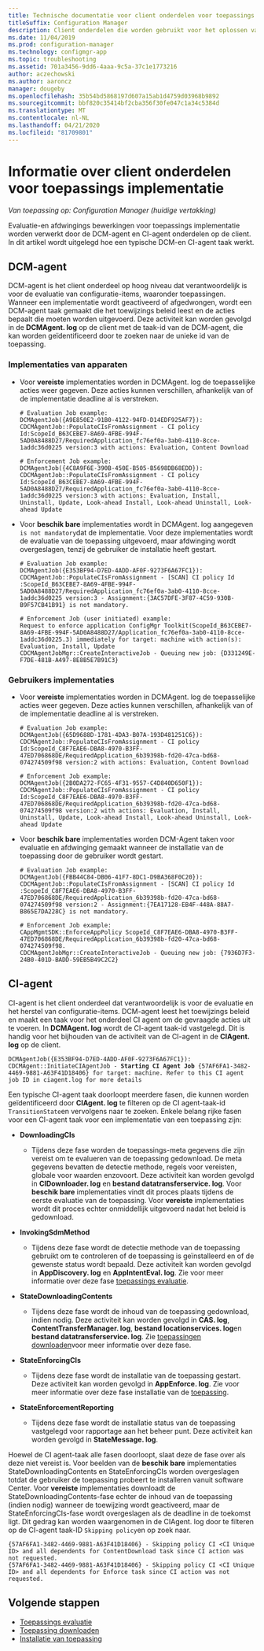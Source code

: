 ```yaml
---
title: Technische documentatie voor client onderdelen voor toepassings implementatie
titleSuffix: Configuration Manager
description: Client onderdelen die worden gebruikt voor het oplossen van problemen met de implementatie van toepassingen in Configuration Manager.
ms.date: 11/04/2019
ms.prod: configuration-manager
ms.technology: configmgr-app
ms.topic: troubleshooting
ms.assetid: 701a3456-9dd6-4aaa-9c5a-37c1e1773216
author: aczechowski
ms.author: aaroncz
manager: dougeby
ms.openlocfilehash: 35b54bd5868197d607a15ab1d4759d03968b9892
ms.sourcegitcommit: bbf820c35414bf2cba356f30fe047c1a34c5384d
ms.translationtype: MT
ms.contentlocale: nl-NL
ms.lasthandoff: 04/21/2020
ms.locfileid: "81709801"
---
```

# <a name="understanding-application-deployment-client-components"></a>Informatie over client onderdelen voor toepassings implementatie

*Van toepassing op: Configuration Manager (huidige vertakking)*

Evaluatie-en afdwingings bewerkingen voor toepassings implementatie worden verwerkt door de DCM-agent en CI-agent onderdelen op de client. In dit artikel wordt uitgelegd hoe een typische DCM-en CI-agent taak werkt.

## <a name="dcm-agent"></a>DCM-agent

DCM-agent is het client onderdeel op hoog niveau dat verantwoordelijk is voor de evaluatie van configuratie-items, waaronder toepassingen. Wanneer een implementatie wordt geactiveerd of afgedwongen, wordt een DCM-agent taak gemaakt die het toewijzings beleid leest en de acties bepaalt die moeten worden uitgevoerd. Deze activiteit kan worden gevolgd in de **DCMAgent. log** op de client met de taak-id van de DCM-agent, die kan worden geïdentificeerd door te zoeken naar de unieke id van de toepassing.

### <a name="device-deployments"></a>Implementaties van apparaten

- Voor **vereiste** implementaties worden in DCMAgent. log de toepasselijke acties weer gegeven. Deze acties kunnen verschillen, afhankelijk van of de implementatie deadline al is verstreken.

    ```text
    # Evaluation Job example:
    DCMAgentJob({A9E850E2-91B0-4122-94FD-D14EDF925AF7}): CDCMAgentJob::PopulateCIsFromAssignment - CI policy Id:ScopeId_B63CEBE7-8A69-4FBE-994F-5AD0A8488D27/RequiredApplication_fc76ef0a-3ab0-4110-8cce-1addc36d0225 version:3 with actions: Evaluation, Content Download

    # Enforcement Job example:
    DCMAgentJob({4C8A9F6E-390B-450E-B505-B5698DB68EDD}): CDCMAgentJob::PopulateCIsFromAssignment - CI policy Id:ScopeId_B63CEBE7-8A69-4FBE-994F-5AD0A8488D27/RequiredApplication_fc76ef0a-3ab0-4110-8cce-1addc36d0225 version:3 with actions: Evaluation, Install, Uninstall, Update, Look-ahead Install, Look-ahead Uninstall, Look-ahead Update
    ```

- Voor **beschik bare** implementaties wordt in DCMAgent. log aangegeven `is not mandatory`dat de implementatie. Voor deze implementaties wordt de evaluatie van de toepassing uitgevoerd, maar afdwinging wordt overgeslagen, tenzij de gebruiker de installatie heeft gestart.

    ```text
    # Evaluation Job example:
    DCMAgentJob({E353BF94-D7ED-4ADD-AF0F-9273F6A67FC1}): CDCMAgentJob::PopulateCIsFromAssignment - [SCAN] CI policy Id :ScopeId_B63CEBE7-8A69-4FBE-994F-5AD0A8488D27/RequiredApplication_fc76ef0a-3ab0-4110-8cce-1addc36d0225 version:3 - Assignment:{3AC57DFE-3F87-4C59-930B-B9F57CB41B91} is not mandatory.

    # Enforcement Job (user initiated) example:
    Request to enforce application ConfigMgr Toolkit(ScopeId_B63CEBE7-8A69-4FBE-994F-5AD0A8488D27/Application_fc76ef0a-3ab0-4110-8cce-1addc36d0225.3) immediately for target: machine with action(s): Evaluation, Install, Update
    CDCMAgentJobMgr::CreateInteractiveJob - Queuing new job: {D331249E-F7DE-481B-A497-8E8B5E7B91C3}

    ```

### <a name="user-deployments"></a>Gebruikers implementaties

- Voor **vereiste** implementaties worden in DCMAgent. log de toepasselijke acties weer gegeven. Deze acties kunnen verschillen, afhankelijk van of de implementatie deadline al is verstreken.

    ```text
    # Evaluation Job example:
    DCMAgentJob({65D9688D-1781-4DA3-B07A-193D481251C6}): CDCMAgentJob::PopulateCIsFromAssignment - CI policy Id:ScopeId_C8F7EAE6-DBA8-4970-B3FF-47ED706868DE/RequiredApplication_6b39398b-fd20-47ca-bd68-074274509f98 version:2 with actions: Evaluation, Content Download

    # Enforcement Job example:
    DCMAgentJob({2B0DA272-FC65-4F31-9557-C4D840D650F1}): CDCMAgentJob::PopulateCIsFromAssignment - CI policy Id:ScopeId_C8F7EAE6-DBA8-4970-B3FF-47ED706868DE/RequiredApplication_6b39398b-fd20-47ca-bd68-074274509f98 version:2 with actions: Evaluation, Install, Uninstall, Update, Look-ahead Install, Look-ahead Uninstall, Look-ahead Update
    ```

- Voor **beschik bare** implementaties worden DCM-Agent taken voor evaluatie en afdwinging gemaakt wanneer de installatie van de toepassing door de gebruiker wordt gestart.

    ```text
    # Evaluation Job example:
    DCMAgentJob({FBB44C84-DB06-41F7-8DC1-D9BA368F0C20}): CDCMAgentJob::PopulateCIsFromAssignment - [SCAN] CI policy Id :ScopeId_C8F7EAE6-DBA8-4970-B3FF-47ED706868DE/RequiredApplication_6b39398b-fd20-47ca-bd68-074274509f98 version:2 - Assignment:{7EA17128-EB4F-448A-88A7-B865E7DA228C} is not mandatory.

    # Enforcement Job example:
    CAppMgmtSDK::EnforceAppPolicy ScopeId_C8F7EAE6-DBA8-4970-B3FF-47ED706868DE/RequiredApplication_6b39398b-fd20-47ca-bd68-074274509f98.
    CDCMAgentJobMgr::CreateInteractiveJob - Queuing new job: {7936D7F3-24B0-401D-BADD-59EB5B49C2C2}
    ```

## <a name="ci-agent"></a>CI-agent

CI-agent is het client onderdeel dat verantwoordelijk is voor de evaluatie en het herstel van configuratie-items. DCM-agent leest het toewijzings beleid en maakt een taak voor het onderdeel CI agent om de gevraagde acties uit te voeren. In **DCMAgent. log** wordt de CI-agent taak-id vastgelegd. Dit is handig voor het bijhouden van de activiteit van de CI-agent in de **CIAgent. log** op de client.

<pre><code class="lang-text">DCMAgentJob({E353BF94-D7ED-4ADD-AF0F-9273F6A67FC1}): CDCMAgent::InitiateCIAgentJob - <b>Starting CI Agent Job</b> {57AF6FA1-3482-4469-9881-A63F41D18406} for target: machine. Refer to this CI agent job ID in ciagent.log for more details
</code></pre>

Een typische CI-agent taak doorloopt meerdere fasen, die kunnen worden geïdentificeerd door **CIAgent. log** te filteren op de CI agent-taak-id `TransitionState`en vervolgens naar te zoeken. Enkele belang rijke fasen voor een CI-agent taak voor een implementatie van een toepassing zijn:

- **DownloadingCIs**
  - Tijdens deze fase worden de toepassings-meta gegevens die zijn vereist om te evalueren van de toepassing gedownload. De meta gegevens bevatten de detectie methode, regels voor vereisten, globale voor waarden enzovoort. Deze activiteit kan worden gevolgd in **CIDownloader. log** en **bestand datatransferservice. log**. Voor **beschik bare** implementaties vindt dit proces plaats tijdens de eerste evaluatie van de toepassing. Voor **vereiste** implementaties wordt dit proces echter onmiddellijk uitgevoerd nadat het beleid is gedownload.

- **InvokingSdmMethod**
  - Tijdens deze fase wordt de detectie methode van de toepassing gebruikt om te controleren of de toepassing is geïnstalleerd en of de gewenste status wordt bepaald. Deze activiteit kan worden gevolgd in **AppDiscovery. log** en **AppIntentEval. log**. Zie voor meer informatie over deze fase [toepassings evaluatie](deployment-evaluation-technical-reference.md).

- **StateDownloadingContents**
  - Tijdens deze fase wordt de inhoud van de toepassing gedownload, indien nodig. Deze activiteit kan worden gevolgd in **CAS. log**, **ContentTransferManager. log**, **bestand locationservices. log**en **bestand datatransferservice. log**. Zie [toepassingen downloaden](deployment-download-technical-reference.md)voor meer informatie over deze fase.

- **StateEnforcingCIs**
  - Tijdens deze fase wordt de installatie van de toepassing gestart. Deze activiteit kan worden gevolgd in **AppEnforce. log**. Zie voor meer informatie over deze fase installatie van de [toepassing](deployment-install-technical-reference.md).

- **StateEnforcementReporting**
  - Tijdens deze fase wordt de installatie status van de toepassing vastgelegd voor rapportage aan het beheer punt. Deze activiteit kan worden gevolgd in **StateMessage. log**.

Hoewel de CI agent-taak alle fasen doorloopt, slaat deze de fase over als deze niet vereist is. Voor beelden van de **beschik bare** implementaties StateDownloadingContents en StateEnforcingCIs worden overgeslagen totdat de gebruiker de toepassing probeert te installeren vanuit software Center. Voor **vereiste** implementaties downloadt de StateDownloadingContents-fase echter de inhoud van de toepassing (indien nodig) wanneer de toewijzing wordt geactiveerd, maar de StateEnforcingCIs-fase wordt overgeslagen als de deadline in de toekomst ligt. Dit gedrag kan worden waargenomen in de CIAgent. log door te filteren op de CI-agent taak-ID `Skipping policy`en op zoek naar.

```text
{57AF6FA1-3482-4469-9881-A63F41D18406} - Skipping policy CI <CI Unique ID> and all dependents for ContentDownload task since CI action was not requested.
{57AF6FA1-3482-4469-9881-A63F41D18406} - Skipping policy CI <CI Unique ID> and all dependents for Enforce task since CI action was not requested.
```

## <a name="next-steps"></a>Volgende stappen

- [Toepassings evaluatie](deployment-evaluation-technical-reference.md)
- [Toepassing downloaden](deployment-download-technical-reference.md)
- [Installatie van toepassing](deployment-install-technical-reference.md)
